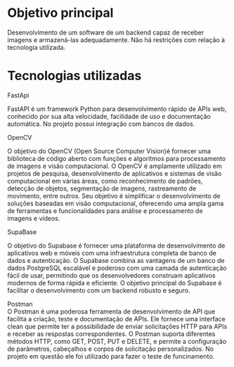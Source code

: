 # Objetivo principal 
Desenvolvimento de um software de um backend capaz de receber imagens e armazená-las adequadamente. Não há restrições com relação à tecnologia utilizada.
<br> 

# Tecnologias utilizadas

FastApi
<br>


FastAPI é um framework Python para desenvolvimento rápido de APIs web, conhecido por sua alta velocidade, facilidade de uso e documentação automática. No projeto possui integração com bancos de dados. 

OpenCV
<br>

O objetivo do OpenCV (Open Source Computer Vision)é fornecer uma biblioteca de código aberto com funções e algoritmos para processamento de imagens e visão computacional. O OpenCV é amplamente utilizado em projetos de pesquisa, desenvolvimento de aplicativos e sistemas de visão computacional em várias áreas, como reconhecimento de padrões, detecção de objetos, segmentação de imagens, rastreamento de movimento, entre outros. Seu objetivo é simplificar o desenvolvimento de soluções baseadas em visão computacional, oferecendo uma ampla gama de ferramentas e funcionalidades para análise e processamento de imagens e vídeos.

SupaBase 
<br> 

O objetivo do Supabase é fornecer uma plataforma de desenvolvimento de aplicativos web e móveis com uma infraestrutura completa de banco de dados e autenticação. O Supabase combina as vantagens de um banco de dados PostgreSQL escalável e poderoso com uma camada de autenticação fácil de usar, permitindo que os desenvolvedores construam aplicativos modernos de forma rápida e eficiente. O objetivo principal do Supabase é facilitar o desenvolvimento com um backend robusto e seguro.

Postman 
<br>
O Postman é uma poderosa ferramenta de desenvolvimento de API que facilita a criação, teste e documentação de APIs. Ele fornece uma interface clean que permite ter a possibilidade de enviar solicitações HTTP para APIs e receber as respostas correspondentes. O Postman suporta diferentes métodos HTTP, como GET, POST, PUT e DELETE, e permite a configuração de parâmetros, cabeçalhos e corpos de solicitação personalizados. No projeto em questão ele foi utilizado para fazer o teste de funcinamento. 

